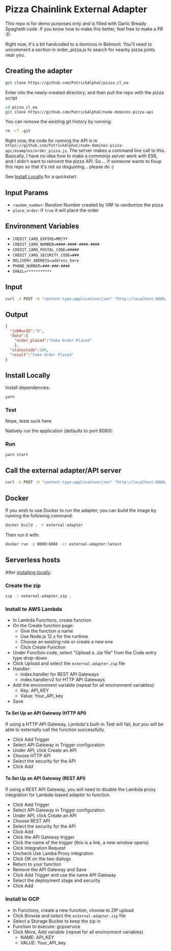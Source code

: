 # Pizza Chainlink External Adapter

This repo is for demo purposes only and is filled with Garlic Bready Spaghetti code. If you know how to make this better, feel free to make a PR :D

Right now, it's a bit hardcoded to a dominos in Belmont. You'll need to uncomment a section in order_pizza.js to search for nearby pizza joints near you. 

## Creating the adapter

```bash
git clone https://github.com/PatrickAlphaC/pizza_cl_ea
```

Enter into the newly-created directory, and then pull the repo with the pizza script

```bash
cd pizza_cl_ea
git clone https://github.com/PatrickAlphaC/node-dominos-pizza-api
```

You can remove the existing git history by running:

```bash
rm -rf .git
```

Right now, the code for running the API is in `https://github.com/PatrickAlphaC/node-dominos-pizza-api/examples/order_pizza.js`. The server makes a command line call to this. Basically, I have no idea how to make a commonjs server work with ES6, and I didn't want to reinvent the pizza API. So.... if someone wants to fixup this repo so that it's not so disgusting... please do :)

See [Install Locally](#install-locally) for a quickstart

## Input Params

- `random_number`: Random Number created by VRF to randomize the pizza
- `place_order`: If `true` it will place the order

## Environment Variables

- `CREDIT_CARD_EXPIRE=MM/YY`
- `CREDIT_CARD_NUMBER=####-####-####-####`
- `CREDIT_CARD_POSTAL_CODE=#####`
- `CREDIT_CARD_SECURITY_CODE=###`
- `DELIVERY_ADDRESS=address_here`
- `PHONE_NUMBER=###-###-####`
- `EMAIL=***********`


## Input 

```bash
curl -X POST -H "content-type:application/json" "http://localhost:8080/" --data '{ "id": 0, "data": { "random_number":32456743214256 } }'
```

## Output

```json
{
  "jobRunID":"0",
  "data":{
    "order_placed":"Fake Order Placed"
    },
  "statusCode":200,
  "result":"Fake Order Placed"
}
```

## Install Locally

Install dependencies:

```bash
yarn
```

### Test

Nope, tests suck here. 

Natively run the application (defaults to port 8080):

### Run

```bash
yarn start
```

## Call the external adapter/API server

```bash
curl -X POST -H "content-type:application/json" "http://localhost:8080/" --data '{ "id": 0, "data": { "random_number":32456743214256 } }'
```

## Docker

If you wish to use Docker to run the adapter, you can build the image by running the following command:

```bash
docker build . -t external-adapter
```

Then run it with:

```bash
docker run -p 8080:8080 -it external-adapter:latest
```

## Serverless hosts

After [installing locally](#install-locally):

### Create the zip

```bash
zip -r external-adapter.zip .
```

### Install to AWS Lambda

- In Lambda Functions, create function
- On the Create function page:
  - Give the function a name
  - Use Node.js 12.x for the runtime
  - Choose an existing role or create a new one
  - Click Create Function
- Under Function code, select "Upload a .zip file" from the Code entry type drop-down
- Click Upload and select the `external-adapter.zip` file
- Handler:
    - index.handler for REST API Gateways
    - index.handlerv2 for HTTP API Gateways
- Add the environment variable (repeat for all environment variables):
  - Key: API_KEY
  - Value: Your_API_key
- Save

#### To Set Up an API Gateway (HTTP API)

If using a HTTP API Gateway, Lambda's built-in Test will fail, but you will be able to externally call the function successfully.

- Click Add Trigger
- Select API Gateway in Trigger configuration
- Under API, click Create an API
- Choose HTTP API
- Select the security for the API
- Click Add

#### To Set Up an API Gateway (REST API)

If using a REST API Gateway, you will need to disable the Lambda proxy integration for Lambda-based adapter to function.

- Click Add Trigger
- Select API Gateway in Trigger configuration
- Under API, click Create an API
- Choose REST API
- Select the security for the API
- Click Add
- Click the API Gateway trigger
- Click the name of the trigger (this is a link, a new window opens)
- Click Integration Request
- Uncheck Use Lamba Proxy integration
- Click OK on the two dialogs
- Return to your function
- Remove the API Gateway and Save
- Click Add Trigger and use the same API Gateway
- Select the deployment stage and security
- Click Add

### Install to GCP

- In Functions, create a new function, choose to ZIP upload
- Click Browse and select the `external-adapter.zip` file
- Select a Storage Bucket to keep the zip in
- Function to execute: gcpservice
- Click More, Add variable (repeat for all environment variables)
  - NAME: API_KEY
  - VALUE: Your_API_key
